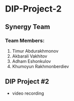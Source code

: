 # DIP-Project-2
## Synergy Team
### Team Members:
1. Timur Abdurakhmonov
2. Akbarali Vakhitov
3. Adham Eshonkulov
4. Khumoyun Rakhmonberdiev

## DIP Project #2
- video recording
